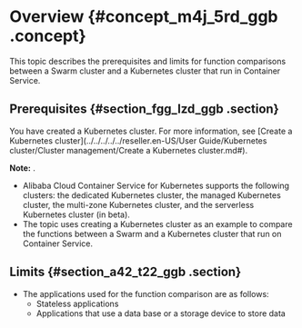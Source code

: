 # Overview {#concept_m4j_5rd_ggb .concept}

This topic describes the prerequisites and limits for function comparisons between a Swarm cluster and a Kubernetes cluster that run in Container Service.

## Prerequisites {#section_fgg_lzd_ggb .section}

You have created a Kubernetes cluster. For more information, see [Create a Kubernetes cluster](../../../../../reseller.en-US/User Guide/Kubernetes cluster/Cluster management/Create a Kubernetes cluster.md#).

**Note:** .

-   Alibaba Cloud Container Service for Kubernetes supports the following clusters: the dedicated Kubernetes cluster, the managed Kubernetes cluster, the multi-zone Kubernetes cluster, and the serverless Kubernetes cluster \(in beta\).
-   The topic uses creating a Kubernetes cluster as an example to compare the functions between a Swarm and a Kubernetes cluster that run on Container Service.

## Limits {#section_a42_t22_ggb .section}

-   The applications used for the function comparison are as follows:
    -   Stateless applications
    -   Applications that use a data base or a storage device to store data

